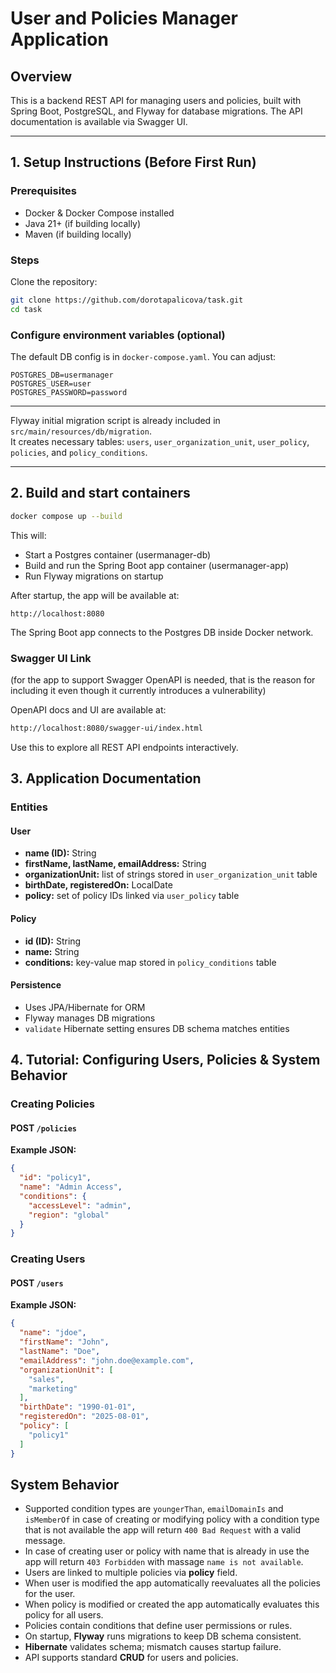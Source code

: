 # User and Policies Manager Application

## Overview

This is a backend REST API for managing users and policies, built with Spring Boot, PostgreSQL, and Flyway for database
migrations. The API documentation is available via Swagger UI.

---

## 1. Setup Instructions (Before First Run)

### Prerequisites

- Docker & Docker Compose installed
- Java 21+ (if building locally)
- Maven (if building locally)

### Steps

Clone the repository:

```bash
git clone https://github.com/dorotapalicova/task.git
cd task
```

### Configure environment variables (optional)

The default DB config is in `docker-compose.yaml`. You can adjust:

```
POSTGRES_DB=usermanager
POSTGRES_USER=user
POSTGRES_PASSWORD=password
```

---

Flyway initial migration script is already included in `src/main/resources/db/migration`.  
It creates necessary tables: `users`, `user_organization_unit`, `user_policy`, `policies`, and `policy_conditions`.

---

## 2. Build and start containers

```bash
docker compose up --build
```

This will:

- Start a Postgres container (usermanager-db)
- Build and run the Spring Boot app container (usermanager-app)
- Run Flyway migrations on startup

After startup, the app will be available at:

```arduino
http://localhost:8080
```

The Spring Boot app connects to the Postgres DB inside Docker network.

### Swagger UI Link

(for the app to support Swagger OpenAPI is needed, that is the reason for including it even though it currently
introduces a vulnerability)

OpenAPI docs and UI are available at:

```bash
http://localhost:8080/swagger-ui/index.html
```

Use this to explore all REST API endpoints interactively.

## 3. Application Documentation

### Entities

#### User

- **name (ID):** String
- **firstName, lastName, emailAddress:** String
- **organizationUnit:** list of strings stored in `user_organization_unit` table
- **birthDate, registeredOn:** LocalDate
- **policy:** set of policy IDs linked via `user_policy` table

#### Policy

- **id (ID):** String
- **name:** String
- **conditions:** key-value map stored in `policy_conditions` table

#### Persistence

- Uses JPA/Hibernate for ORM
- Flyway manages DB migrations
- `validate` Hibernate setting ensures DB schema matches entities

## 4. Tutorial: Configuring Users, Policies & System Behavior

### Creating Policies

#### POST `/policies`

**Example JSON:**

```json
{
  "id": "policy1",
  "name": "Admin Access",
  "conditions": {
    "accessLevel": "admin",
    "region": "global"
  }
}
```

### Creating Users

#### POST `/users`

**Example JSON:**

```json
{
  "name": "jdoe",
  "firstName": "John",
  "lastName": "Doe",
  "emailAddress": "john.doe@example.com",
  "organizationUnit": [
    "sales",
    "marketing"
  ],
  "birthDate": "1990-01-01",
  "registeredOn": "2025-08-01",
  "policy": [
    "policy1"
  ]
}
```

## System Behavior

- Supported condition types are `youngerThan`, `emailDomainIs` and `isMemberOf`
  in case of creating or modifying policy with a condition type that is not available the app will return
  `400 Bad Request` with a valid message.
- In case of creating user or policy with name that is already in use the app will return `403 Forbidden` with massage
  `name is not available`.
- Users are linked to multiple policies via **policy** field.
- When user is modified the app automatically reevaluates all the policies for the user.
- When policy is modified or created the app automatically evaluates this policy for all users.
- Policies contain conditions that define user permissions or rules.
- On startup, **Flyway** runs migrations to keep DB schema consistent.
- **Hibernate** validates schema; mismatch causes startup failure.
- API supports standard **CRUD** for users and policies.